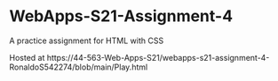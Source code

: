# WebApps-S21-Assignment-4
A practice assignment for HTML with CSS


Hosted at https://44-563-Web-Apps-S21/webapps-s21-assignment-4-RonaldoS542274/blob/main/Play.html
